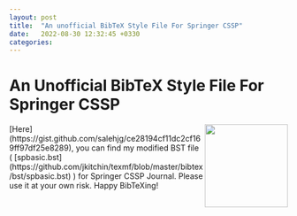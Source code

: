 ```yaml
---
layout: post
title:  "An unofficial BibTeX Style File For Springer CSSP"
date:   2022-08-30 12:32:45 +0330
categories:
---
```

# An Unofficial BibTeX Style File For Springer CSSP
<img align="right" width="150" src="https://upload.wikimedia.org/wikipedia/commons/thumb/3/30/BibTeX_logo.svg/1200px-BibTeX_logo.svg.png">
[Here](https://gist.github.com/salehjg/ce28194cf11dc2cf169ff97df25e8289), you can find my modified BST file ( [spbasic.bst](https://github.com/jkitchin/texmf/blob/master/bibtex/bst/spbasic.bst) ) for Springer CSSP Journal.
Please use it at your own risk. Happy BibTeXing!
